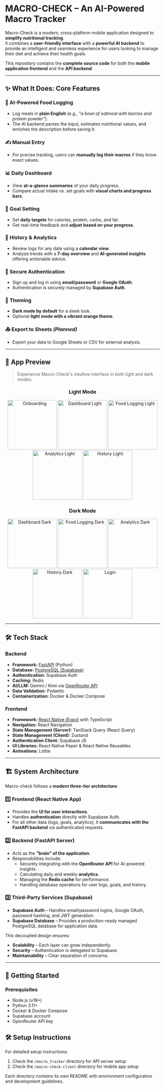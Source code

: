 # MACRO-CHECK – An AI-Powered Macro Tracker

Macro-Check is a modern, cross-platform mobile application designed to **simplify nutritional tracking**.  
It combines a **user-friendly interface** with a **powerful AI backend** to provide an intelligent and seamless experience for users looking to manage their diet and achieve their health goals.

This repository contains the **complete source code** for both the **mobile application frontend** and the **API backend**.

---

## ✨ What It Does: Core Features

### 🤖 AI-Powered Food Logging
- Log meals in **plain English** (e.g., _"a bowl of oatmeal with berries and protein powder"_).
- The AI backend parses the input, estimates nutritional values, and enriches the description before saving it.

### ✍️ Manual Entry
- For precise tracking, users can **manually log their macros** if they know exact values.

### 📊 Daily Dashboard
- View **at-a-glance summaries** of your daily progress.
- Compare actual intake vs. set goals with **visual charts and progress bars**.

### 🎯 Goal Setting
- Set **daily targets** for calories, protein, carbs, and fat.
- Get real-time feedback and **adjust based on your progress**.

### 📅 History & Analytics
- Review logs for any date using a **calendar view**.
- Analyze trends with a **7-day overview** and **AI-generated insights** offering actionable advice.

### 🔐 Secure Authentication
- Sign up and log in using **email/password** or **Google OAuth**.
- Authentication is securely managed by **Supabase Auth**.

### 🎨 Theming
- **Dark mode by default** for a sleek look.
- Optional **light mode with a vibrant orange theme**.

### 📤 Export to Sheets *(Planned)*
- Export your data to Google Sheets or CSV for external analysis.

---

## 📱 App Preview

> Experience Macro-Check's intuitive interface in both light and dark modes.

<div align="center">

### Light Mode
<img src="./assets/screenshots/Onboarding.png" width="160" alt="Onboarding" />
<img src="./assets/screenshots/DashboardLight.png" width="160" alt="Dashboard Light" />
<img src="./assets/screenshots/foodLoggingLight.png" width="160" alt="Food Logging Light" />
<img src="./assets/screenshots/analyticsLight.png" width="160" alt="Analytics Light" />
<img src="./assets/screenshots/historyLight.png" width="160" alt="History Light" />

### Dark Mode
<img src="./assets/screenshots/DashboardDark.png" width="160" alt="Dashboard Dark" />
<img src="./assets/screenshots/foodLoggingDark.png" width="160" alt="Food Logging Dark" />
<img src="./assets/screenshots/analyticsDark.png" width="160" alt="Analytics Dark" />
<img src="./assets/screenshots/historyDark.png" width="160" alt="History Dark" />
<img src="./assets/screenshots/login.png" width="160" alt="Login" />

</div>

---

## 🛠️ Tech Stack

### Backend
- **Framework:** [FastAPI](https://fastapi.tiangolo.com/) (Python)
- **Database:** [PostgreSQL (Supabase)](https://supabase.io/)
- **Authentication:** Supabase Auth
- **Caching:** Redis
- **AI/LLM:** Gemini / Kimi via [OpenRouter API](https://openrouter.ai/)
- **Data Validation:** Pydantic
- **Containerization:** Docker & Docker Compose

### Frontend
- **Framework:** [React Native (Expo)](https://expo.dev/) with TypeScript
- **Navigation:** React Navigation
- **State Management (Server):** TanStack Query (React Query)
- **State Management (Client):** Zustand
- **Authentication Client:** Supabase JS
- **UI Libraries:** React Native Paper & React Native Reusables
- **Animations:** Lottie

---

## 🏗️ System Architecture

Macro-check follows a **modern three-tier architecture**:


### 1️⃣ Frontend (React Native App)
- Provides the **UI for user interactions**.
- Handles **authentication** directly with Supabase Auth.
- For all other data (logs, goals, analytics), it **communicates with the FastAPI backend** via authenticated requests.

### 2️⃣ Backend (FastAPI Server)
- Acts as the **"brain" of the application**.
- Responsibilities include:
  - Securely integrating with the **OpenRouter API** for AI-powered insights.
  - Calculating daily and weekly **analytics**.
  - Managing the **Redis cache** for performance.
  - Handling database operations for user logs, goals, and history.

### 3️⃣ Third-Party Services (Supabase)
- **Supabase Auth** – Handles email/password logins, Google OAuth, password hashing, and JWT generation.
- **Supabase Database** – Provides a production-ready managed PostgreSQL database for application data.

This decoupled design ensures:
- **Scalability** – Each layer can grow independently.
- **Security** – Authentication is delegated to Supabase.
- **Maintainability** – Clear separation of concerns.

---

## 🚀 Getting Started

### Prerequisites
- Node.js (v18+)
- Python 3.11+
- Docker & Docker Compose
- Supabase account
- OpenRouter API key

## 🛠️ Setup Instructions

For detailed setup instructions:
1. Check the `/macro_tracker` directory for API server setup
2. Check the `/macro-check-client` directory for mobile app setup

Each directory contains its own README with environment configuration and development guidelines.

